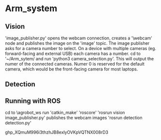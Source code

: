 # Arm_system

## Vision
'image_publisher.py' opens the webcam connection, creates a '\webcam' node and publishes the image on the 'image' topic.
The image publisher asks for a camera number to select. On a device with multiple cameras (eg. forward-facing and external USB) each camera has a number. 
cd to '~/Arm_sytem/ and run 'python3 camera_selection.py'. This will output the numer of the connected cameras. Numer 0 is reserved for the default camera, which would be the front-facing camera for most laptops.

## Detection


## Running with ROS
cd to \agrobot_ws
run 'catkin_make'
'roscore'
'rosrun vision image_publisher.py'
	publishes the webcam images
'rosrun detection detection.py'




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

